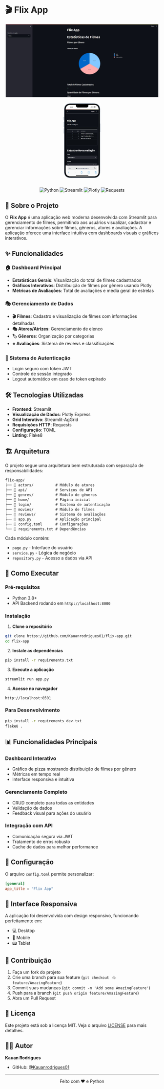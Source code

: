 # 🎬 Flix App

<div align="center" style="display: flex; justify-content: center; align-items: center; gap: 20px; flex-wrap: wrap;">
  <img src="https://raw.githubusercontent.com/Kauanrodrigues01/Kauanrodrigues01/refs/heads/main/images/projetos/flix-app/desktop.jpeg" alt="Flix App Desktop" width="500"/>
  <img src="https://raw.githubusercontent.com/Kauanrodrigues01/Kauanrodrigues01/refs/heads/main/images/projetos/flix-app/mobile.jpeg" alt="Flix App Mobile" width="120"/>
</div>

<br>

<div align="center">

![Python](https://img.shields.io/badge/Python-3776AB?style=for-the-badge&logo=python&logoColor=white)
![Streamlit](https://img.shields.io/badge/Streamlit-FF4B4B?style=for-the-badge&logo=streamlit&logoColor=white)
![Plotly](https://img.shields.io/badge/Plotly-3F4F75?style=for-the-badge&logo=plotly&logoColor=white)
![Requests](https://img.shields.io/badge/Requests-FF6F00?style=for-the-badge&logo=python&logoColor=white)

</div>

## 📝 Sobre o Projeto

O **Flix App** é uma aplicação web moderna desenvolvida com Streamlit para gerenciamento de filmes, permitindo aos usuários visualizar, cadastrar e gerenciar informações sobre filmes, gêneros, atores e avaliações. A aplicação oferece uma interface intuitiva com dashboards visuais e gráficos interativos.

## ✨ Funcionalidades

### 🏠 Dashboard Principal
- **Estatísticas Gerais**: Visualização do total de filmes cadastrados
- **Gráficos Interativos**: Distribuição de filmes por gênero usando Plotly
- **Métricas de Avaliações**: Total de avaliações e média geral de estrelas

### 🎭 Gerenciamento de Dados
- **🎬 Filmes**: Cadastro e visualização de filmes com informações detalhadas
- **🎭 Atores/Atrizes**: Gerenciamento de elenco
- **🏷️ Gêneros**: Organização por categorias
- **⭐ Avaliações**: Sistema de reviews e classificações

### 🔐 Sistema de Autenticação
- Login seguro com token JWT
- Controle de sessão integrado
- Logout automático em caso de token expirado

## 🛠️ Tecnologias Utilizadas

- **Frontend**: Streamlit
- **Visualização de Dados**: Plotly Express
- **Grid Interativo**: Streamlit-AgGrid
- **Requisições HTTP**: Requests
- **Configuração**: TOML
- **Linting**: Flake8

## 🏗️ Arquitetura

O projeto segue uma arquitetura bem estruturada com separação de responsabilidades:

```
flix-app/
├── 📁 actors/          # Módulo de atores
├── 📁 api/             # Serviços de API
├── 📁 genres/          # Módulo de gêneros
├── 📁 home/            # Página inicial
├── 📁 login/           # Sistema de autenticação
├── 📁 movies/          # Módulo de filmes
├── 📁 reviews/         # Sistema de avaliações
├── 📄 app.py           # Aplicação principal
├── 📄 config.toml      # Configurações
└── 📄 requirements.txt # Dependências
```

Cada módulo contém:
- `page.py` - Interface do usuário
- `service.py` - Lógica de negócio
- `repository.py` - Acesso a dados via API

## 🚀 Como Executar

### Pré-requisitos
- Python 3.8+
- API Backend rodando em `http://localhost:8000`

### Instalação

1. **Clone o repositório**
```bash
git clone https://github.com/Kauanrodrigues01/flix-app.git
cd flix-app
```

2. **Instale as dependências**
```bash
pip install -r requirements.txt
```

3. **Execute a aplicação**
```bash
streamlit run app.py
```

4. **Acesse no navegador**
```
http://localhost:8501
```

### Para Desenvolvimento

```bash
pip install -r requirements_dev.txt
flake8 .
```

## 📊 Funcionalidades Principais

### Dashboard Interativo
- Gráfico de pizza mostrando distribuição de filmes por gênero
- Métricas em tempo real
- Interface responsiva e intuitiva

### Gerenciamento Completo
- CRUD completo para todas as entidades
- Validação de dados
- Feedback visual para ações do usuário

### Integração com API
- Comunicação segura via JWT
- Tratamento de erros robusto
- Cache de dados para melhor performance

## 🔧 Configuração

O arquivo `config.toml` permite personalizar:
```toml
[general]
app_title = "Flix App"
```

## 📱 Interface Responsiva

A aplicação foi desenvolvida com design responsivo, funcionando perfeitamente em:
- 💻 Desktop
- 📱 Mobile
- 📟 Tablet

## 🤝 Contribuição

1. Faça um fork do projeto
2. Crie uma branch para sua feature (`git checkout -b feature/AmazingFeature`)
3. Commit suas mudanças (`git commit -m 'Add some AmazingFeature'`)
4. Push para a branch (`git push origin feature/AmazingFeature`)
5. Abra um Pull Request

## 📄 Licença

Este projeto está sob a licença MIT. Veja o arquivo [LICENSE](LICENSE) para mais detalhes.

## 👨‍💻 Autor

**Kauan Rodrigues**
- GitHub: [@Kauanrodrigues01](https://github.com/Kauanrodrigues01)

---

<div align="center">
  Feito com ❤️ e Python
</div>
